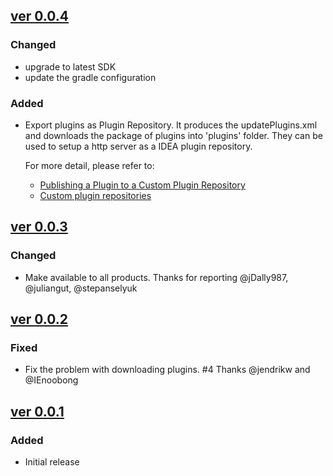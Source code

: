## [ver 0.0.4](https://github.com/shiraji/plugin-importer-exporter/releases/tag/release-0.0.4)
### Changed
- upgrade to latest SDK
- update the gradle configuration

### Added
- Export plugins as Plugin Repository. It produces the updatePlugins.xml and downloads the package of plugins into 'plugins' folder.
  They can be used to setup a http server as a IDEA plugin repository.
  
  For more detail, please refer to: 
  - [Publishing a Plugin to a Custom Plugin Repository](https://plugins.jetbrains.com/docs/intellij/update-plugins-format.html)
  - [Custom plugin repositories](https://www.jetbrains.com/help/idea/managing-plugins.html#repos)

## [ver 0.0.3](https://github.com/shiraji/plugin-importer-exporter/releases/tag/release-0.0.3)

### Changed
- Make available to all products. Thanks for reporting @jDally987, @juliangut, @stepanselyuk

## [ver 0.0.2](https://github.com/shiraji/plugin-importer-exporter/releases/tag/v0.0.2)

### Fixed
- Fix the problem with downloading plugins. #4 Thanks @jendrikw and @IEnoobong

## [ver 0.0.1](https://github.com/shiraji/plugin-importer-exporter/releases/tag/v0.0.1)

### Added
- Initial release